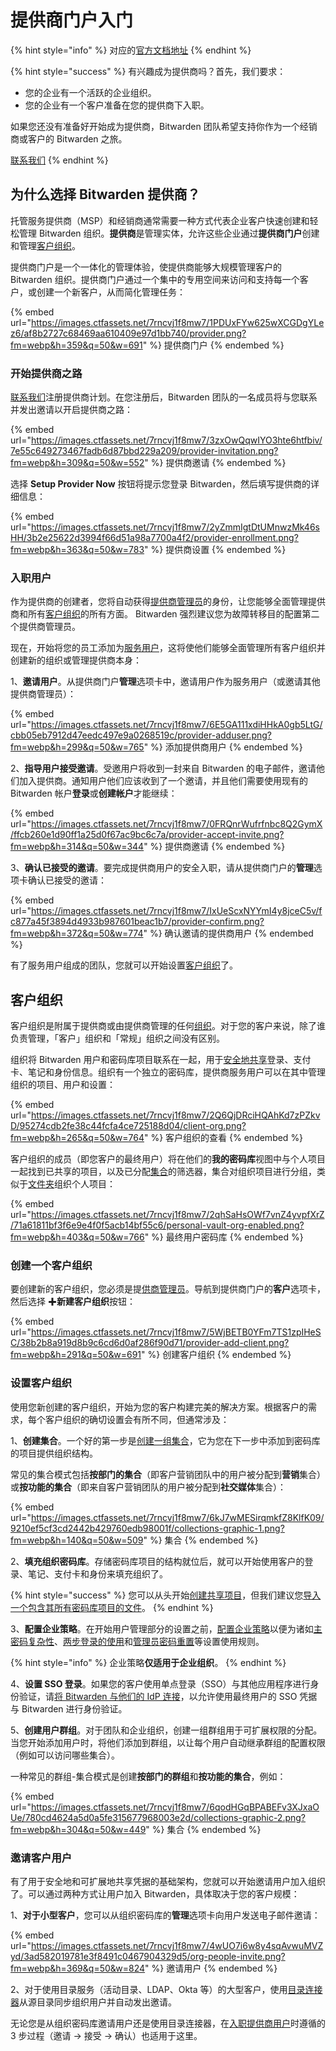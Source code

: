 # 提供商门户入门

{% hint style="info" %}
对应的[官方文档地址](https://bitwarden.com/help/article/getting-started-providers/)
{% endhint %}

{% hint style="success" %}
有兴趣成为提供商吗？首先，我们要求：

* 您的企业有一个活跃的企业组织。&#x20;
* 您的企业有一个客户准备在您的提供商下入职。

如果您还没有准备好开始成为提供商，Bitwarden 团队希望支持你作为一个经销商或客户的 Bitwarden 之旅。

[联系我们](https://bitwarden.com/contact)
{% endhint %}

## 为什么选择 Bitwarden 提供商？ <a href="#why-bitwarden-providers" id="why-bitwarden-providers"></a>

托管服务提供商（MSP）和经销商通常需要一种方式代表企业客户快速创建和轻松管理 Bitwarden 组织。**提供商**是管理实体，允许这些企业通过**提供商门户**创建和管理[客户组织](get-started-with-provider-portal.md#client-organizations)。

提供商门户是一个一体化的管理体验，使提供商能够大规模管理客户的 Bitwarden 组织。提供商门户通过一个集中的专用空间来访问和支持每一个客户，或创建一个新客户，从而简化管理任务：

{% embed url="https://images.ctfassets.net/7rncvj1f8mw7/1PDUxFYw625wXCGDgYLez6/af8b2727c68469aa610409e97d1bb740/provider.png?fm=webp&h=359&q=50&w=691" %}
提供商门户
{% endembed %}

### 开始提供商之路 <a href="#start-a-provider" id="start-a-provider"></a>

[联系我们](https://bitwarden.com/contact)注册提供商计划。在您注册后，Bitwarden 团队的一名成员将与您联系并发出邀请以开启提供商之路：

{% embed url="https://images.ctfassets.net/7rncvj1f8mw7/3zxOwQqwIYO3hte6htfbiv/7e55c649273467fadb6d87bbd229a209/provider-invitation.png?fm=webp&h=309&q=50&w=552" %}
提供商邀请
{% endembed %}

选择 **Setup Provider Now** 按钮将提示您登录 Bitwarden，然后填写提供商的详细信息：

{% embed url="https://images.ctfassets.net/7rncvj1f8mw7/2yZmmIgtDtUMnwzMk46sHH/3b2e25622d3994f66d51a98a7700a4f2/provider-enrollment.png?fm=webp&h=363&q=50&w=783" %}
提供商设置
{% endembed %}

### 入职用户 <a href="#onboard-users" id="onboard-users"></a>

作为提供商的创建者，您将自动获得[提供商管理员](provider-users.md#provider-user-types)的身份，让您能够全面管理提供商和所有[客户组织](get-started-with-provider-portal.md#client-organizations)的所有方面。 Bitwarden 强烈建议您为故障转移目的配置第二个提供商管理员。

现在，开始将您的员工添加为[服务用户](provider-users.md#provider-user-types)，这将使他们能够全面管理所有客户组织并创建新的组织或管理提供商本身：

1、**邀请用户**。从提供商门户**管理**选项卡中，邀请用户作为服务用户（或邀请其他提供商管理员）：

{% embed url="https://images.ctfassets.net/7rncvj1f8mw7/6E5GA111xdiHHkA0gb5LtG/cbb05eb7912d47eedc497e9a0268519c/provider-adduser.png?fm=webp&h=299&q=50&w=765" %}
添加提供商用户
{% endembed %}

2、**指导用户接受邀请**。受邀用户将收到一封来自 Bitwarden 的电子邮件，邀请他们加入提供商。通知用户他们应该收到了一个邀请，并且他们需要使用现有的 Bitwarden 帐户**登录**或**创建帐户**才能继续：

{% embed url="https://images.ctfassets.net/7rncvj1f8mw7/0FRQnrWufrfnbc8Q2GymX/ffcb260e1d90ff1a25d0f67ac9bc6c7a/provider-accept-invite.png?fm=webp&h=314&q=50&w=344" %}
提供商邀请
{% endembed %}

3、**确认已接受的邀请**。要完成提供商用户的安全入职，请从提供商门户的**管理**选项卡确认已接受的邀请：

{% embed url="https://images.ctfassets.net/7rncvj1f8mw7/IxUeScxNYYmI4y8jceC5v/fc877a45f3894d4933b987601beac1b7/provider-confirm.png?fm=webp&h=372&q=50&w=774" %}
确认邀请的提供商用户
{% endembed %}

有了服务用户组成的团队，您就可以开始设置[客户组织](get-started-with-provider-portal.md#client-organizations)了。

## 客户组织 <a href="#client-organizations" id="client-organizations"></a>

客户组织是附属于提供商或由提供商管理的任何[组织](../organizations/organizations.md)。对于您的客户来说，除了谁负责管理，「客户」组织和「常规」组织之间没有区别。

组织将 Bitwarden 用户和密码库项目联系在一起，用于[安全地共享](../organizations/sharing.md)登录、支付卡、笔记和身份信息。组织有一个独立的密码库，提供商服务用户可以在其中管理组织的项目、用户和设置：

{% embed url="https://images.ctfassets.net/7rncvj1f8mw7/2Q6QjDRciHQAhKd7zPZkvD/95274cdb2fe38c44fcfa4ce725188d04/client-org.png?fm=webp&h=265&q=50&w=764" %}
客户组织的查看
{% endembed %}

客户组织的成员（即您客户的最终用户）将在他们的**我的密码库**视图中与个人项目一起找到已共享的项目，以及已分配[集合](../organizations/collections.md)的筛选器，集合对组织项目进行分组，类似于[文件夹](../your-vault/folders.md)组织个人项目：

{% embed url="https://images.ctfassets.net/7rncvj1f8mw7/2qhSaHsOWf7vnZ4yvpfXrZ/71a61811bf3f6e9e4f0f5acb14bf55c6/personal-vault-org-enabled.png?fm=webp&h=403&q=50&w=766" %}
最终用户密码库
{% endembed %}

### 创建一个客户组织 <a href="#create-a-client-organization" id="create-a-client-organization"></a>

要创建新的客户组织，您必须是提[供商管理员](provider-users.md#provider-user-types)。导航到提供商门户的**客户**选项卡，然后选择 ✚**新建客户组织**按钮：

{% embed url="https://images.ctfassets.net/7rncvj1f8mw7/5WjBETB0YFm7TS1zpIHeSC/38b2b8a919d8b9c6cd6d0af286f90d71/provider-add-client.png?fm=webp&h=291&q=50&w=691" %}
创建客户组织
{% endembed %}

### 设置客户组织 <a href="#setup-the-client-organization" id="setup-the-client-organization"></a>

使用您新创建的客户组织，开始为您的客户构建完美的解决方案。根据客户的需求，每个客户组织的确切设置会有所不同，但通常涉及：

1、**创建集合**。一个好的第一步是[创建一组集合](../organizations/collections.md#create-a-collection)，它为您在下一步中添加到密码库的项目提供组织结构。

常见的集合模式包括**按部门的集合**（即客户营销团队中的用户被分配到**营销**集合）或**按功能的集合**（即来自客户营销团队的用户被分配到**社交媒体**集合）：

{% embed url="https://images.ctfassets.net/7rncvj1f8mw7/6kJ7wMESirqmkfZ8KlfK09/9210ef5cf3cd2442b429760edb98001f/collections-graphic-1.png?fm=webp&h=140&q=50&w=509" %}
集合
{% endembed %}

2、**填充组织密码库**。存储密码库项目的结构就位后，就可以开始使用客户的登录、笔记、支付卡和身份来填充组织了。

{% hint style="success" %}
您可以从头开始[创建共享项目](../organizations/sharing.md#create-an-organization-item)，但我们建议您[导入一个包含其所有密码库项目的文件](../import-export/import-data-to-an-organization.md)。
{% endhint %}

3、**配置企业策略**。在开始用户管理部分的设置之前，[配置企业策略](../organizations/enterprise-policies.md)以便为诸如[主密码复杂性](../organizations/enterprise-policies.md#master-password)、[两步登录的使用](../organizations/enterprise-policies.md#two-step-login)和[管理员密码重置](../organizations/enterprise-policies.md#master-password-reset)等设置使用规则。

{% hint style="info" %}
企业策略**仅适用于企业组织**。
{% endhint %}

4、**设置 SSO 登录**。如果您的客户使用单点登录（SSO）与其他应用程序进行身份验证，请[将 Bitwarden 与他们的 IdP 连接](../login-with-sso/about-login-with-sso.md)，以允许使用最终用户的 SSO 凭据与 Bitwarden 进行身份验证。

5、**创建用户群组**。对于团队和企业组织，创建一组群组用于可扩展权限的分配。当您开始添加用户时，将他们添加到群组，以让每个用户自动继承群组的配置权限（例如可以访问哪些集合）。

一种常见的群组-集合模式是创建**按部门的群组**和**按功能的集合**，例如：

{% embed url="https://images.ctfassets.net/7rncvj1f8mw7/6qodHGqBPABEFv3XJxaOUe/780cd4624a5d0a5fe315677968003e2d/collections-graphic-2.png?fm=webp&h=304&q=50&w=449" %}
集合
{% endembed %}

### 邀请客户用户 <a href="#invite-client-users" id="invite-client-users"></a>

有了用于安全地和可扩展地共享凭据的基础架构，您就可以开始邀请用户加入组织了。可以通过两种方式让用户加入 Bitwarden，具体取决于您的客户规模：

1、**对于小型客户**，您可以从组织密码库的**管理**选项卡向用户发送电子邮件邀请：

{% embed url="https://images.ctfassets.net/7rncvj1f8mw7/4wUO7i6w8y4sqAvwuMVZyd/3ad582019781e3f8491c0467904329d5/org-people-invite.png?fm=webp&h=369&q=50&w=824" %}
邀请用户
{% endembed %}

2、对于使用目录服务（活动目录、LDAP、Okta 等）的大型客户，使用[目录连接器](../directory-connector/)从源目录同步组织用户并自动发出邀请。

无论您是从组织密码库邀请用户还是使用目录连接器，在[入职提供商用户](get-started-with-provider-portal.md#onboard-users)时遵循的 3 步过程（邀请 → 接受 → 确认）也适用于这里。
